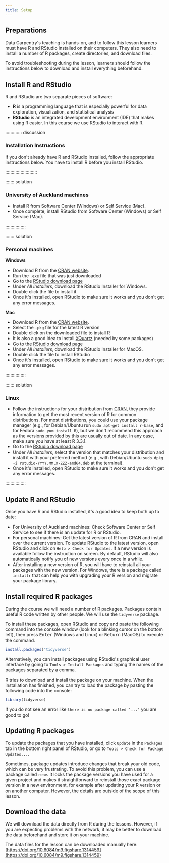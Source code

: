 ```yaml
---
title: Setup
---
```


## Preparations

Data Carpentry's teaching is hands-on, and to follow this lesson
learners must have R and RStudio installed on their computers. They also need
to install a number of R packages, create directories, and download
files.

To avoid troubleshooting during the lesson, learners should follow the
instructions below to download and install everything beforehand.

## Install R and RStudio

R and RStudio are two separate pieces of software:

- **R** is a programming language that is especially powerful for data
  exploration, visualization, and statistical analysis
- **RStudio** is an integrated development environment (IDE) that makes using
  R easier. In this course we use RStudio to interact with R.

::::::::::::: discussion

### Installation Instructions

If you don't already have R and RStudio installed, follow the appropriate instructions below. You have to install R before you install RStudio.

:::::::::::::::::::::::::

::::::: solution

### University of Auckland machines

- Install R from Software Center (Windows) or Self Service (Mac).
- Once complete, install RStudio from Software Center (Windows) or Self Service (Mac).

::::::::::::::::

::::::: solution

### Personal machines

**Windows**
- Download R from the
  [CRAN website](https://cran.r-project.org/bin/windows/base/release.htm).
- Run the `.exe` file that was just downloaded
- Go to the [RStudio download page](https://posit.co/download/rstudio-desktop/#download)
- Under *All Installers*, download the RStudio Installer for Windows.
- Double click the file to install it
- Once it's installed, open RStudio to make sure it works and you don't get any
  error messages.

**Mac**
- Download R from
  the [CRAN website](https://cran.r-project.org/bin/macosx/).
- Select the `.pkg` file for the latest R version
- Double click on the downloaded file to install R
- It is also a good idea to install [XQuartz](https://www.xquartz.org/) (needed
  by some packages)
- Go to the [RStudio download page](https://posit.co/download/rstudio-desktop/#download)
- Under *All Installers*, download the RStudio Installer for MacOS.
- Double click the file to install RStudio
- Once it's installed, open RStudio to make sure it works and you don't get any
  error messages.

::::::::::::::::

::::::: solution


### Linux

- Follow the instructions for your distribution
  from [CRAN](https://cloud.r-project.org/bin/linux), they provide information
  to get the most recent version of R for common distributions. For most
  distributions, you could use your package manager (e.g., for Debian/Ubuntu run
  `sudo apt-get install r-base`, and for Fedora `sudo yum install R`), but we
  don't recommend this approach as the versions provided by this are
  usually out of date. In any case, make sure you have at least R 3.3.1.
- Go to the
  [RStudio download page](https://posit.co/download/rstudio-desktop/#download)
- Under *All Installers*, select the version that matches your distribution and
  install it with your preferred method (e.g., with Debian/Ubuntu `sudo dpkg -i rstudio-YYYY.MM.X-ZZZ-amd64.deb` at the terminal).
- Once it's installed, open RStudio to make sure it works and you don't get any
  error messages.

::::::::::::::::

## Update R and RStudio

Once you have R and RStudio installed, it's a good idea to keep both up to date:

- For University of Auckland machines: Check Software Center or Self Service to see if there is an update for R or RStudio.
- For personal machines: Get the latest version of R from CRAN and install over the current version. To update RStudio to the latest version, open RStudio and click on
`Help > Check for Updates`. If a new version is available follow the
instruction on screen. By default, RStudio will also automatically notify you
of new versions every once in a while.
- After installing a new version of R, you will have to reinstall all your packages
  with the new version. For Windows, there is a package called `installr` that can
  help you with upgrading your R version and migrate your package library.

## Install required R packages

During the course we will need a number of R packages. Packages contain useful
R code written by other people. We will use the
`tidyverse` package.

To install these packages, open RStudio and copy and paste the following
command into the console window (look for a blinking cursor on the bottom left),
then press <kbd>Enter</kbd> (Windows and Linux) or <kbd>Return</kbd> (MacOS)
to execute the command.

```r
install.packages("tidyverse")
```

Alternatively, you can install packages using RStudio's graphical user
interface by going to `Tools > Install Packages` and typing the names of the
packages separated by a comma.

R tries to download and install the package on your machine.
When the installation has finished, you can try to load the
package by pasting the following code into the console:

```r
library(tidyverse)
```

If you do not see an error like `there is no package called ‘...'` you are good
to go!

## Updating R packages

To update the packages that you have installed, click `Update` in the
`Packages` tab in the bottom right panel of RStudio, or go to
`Tools > Check for Package Updates...`.

Sometimes, package updates introduce changes that break your old code,
which can be very frustrating. To avoid this problem, you can use a package
called `renv`. It locks the package versions you have used for a given project
and makes it straightforward to reinstall those exact package version in a
new environment, for example after updating your R version or on another
computer. However, the details are outside of the scope of this lesson.

## Download the data

We will download the data directly from R during the lessons. However, if you
are expecting problems with the network, it may be better to download the data
beforehand and store it on your machine.

The data files for the lesson can be downloaded manually here: [https://doi.org/10.6084/m9.figshare.1314459](https://doi.org/10.6084/m9.figshare.1314459)

